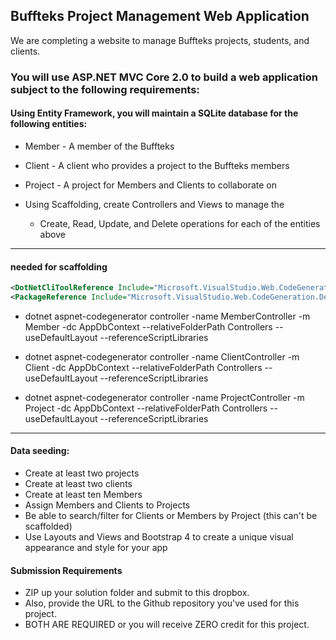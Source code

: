 ## Buffteks Project Management Web Application

We are completing a website to manage Buffteks projects, students, and clients.

### You will use ASP.NET MVC Core 2.0 to build a web application subject to the following requirements:

#### Using Entity Framework,  you will maintain a SQLite database for the following entities:
* Member - A member of the Buffteks
* Client - A client who provides a project to the Buffteks members
* Project - A project for Members and Clients to collaborate on

* Using Scaffolding, create Controllers and Views to manage the 
    * Create, Read, Update, and Delete operations for each of the entities above

___________________________________________________________________________________________________

#### needed for scaffolding
```xml
<DotNetCliToolReference Include="Microsoft.VisualStudio.Web.CodeGeneration.Tools" Version="2.0.4" />
<PackageReference Include="Microsoft.VisualStudio.Web.CodeGeneration.Design" Version="2.1.6" /> 
```

* dotnet aspnet-codegenerator controller -name MemberController -m Member -dc AppDbContext --relativeFolderPath Controllers --useDefaultLayout --referenceScriptLibraries

* dotnet aspnet-codegenerator controller -name ClientController -m Client -dc AppDbContext --relativeFolderPath Controllers --useDefaultLayout --referenceScriptLibraries

* dotnet aspnet-codegenerator controller -name ProjectController -m Project -dc AppDbContext --relativeFolderPath Controllers --useDefaultLayout --referenceScriptLibraries

___________________________________________________________________________________________________
    
#### Data seeding:
* Create at least two projects
* Create at least two clients
* Create at least ten Members
* Assign Members and Clients to Projects
* Be able to search/filter for Clients or Members by Project (this can't be scaffolded)
* Use Layouts and Views and Bootstrap 4 to create a unique visual appearance and style for your app

#### Submission Requirements

* ZIP up your solution folder and submit to this dropbox.
* Also, provide the URL to the Github repository you've used for this project. 
* BOTH ARE REQUIRED or you will receive ZERO credit for this project.

